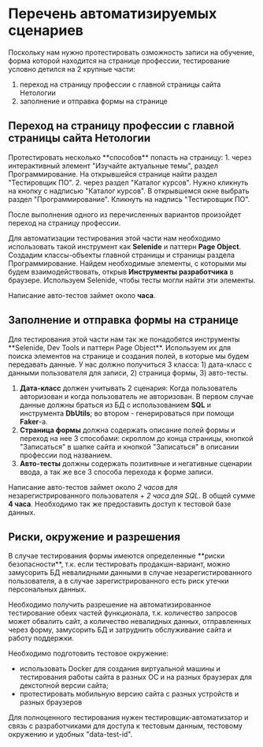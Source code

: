 <h1>Перечень автоматизируемых сценариев</h1>
Поскольку нам нужно протестировать озможность записи на обучение, форма которой находится на странице профессии, тестирование условно детился на 2 крупные части:

1) переход на страницу профессии с главной страницы сайта Нетологии
2) заполнение и отправка формы на странице
<h2>Переход на страницу профессии с главной страницы сайта Нетологии</h2>
Протестировать несколько **способов** попасть на страницу:
1. через интерактивный элемент "Изучайте актуальные темы", раздел Программирование. На открывшейся странице найти раздел "Тестировщик ПО".
2. через раздел "Каталог курсов". Нужно кликнуть на кнопку с надписью "Каталог курсов".
В открывшемся окне выбрать раздел "Программирование". Кликнуть на надпись "Тестировщик ПО".

После выполнения одного из перечисленных вариантов произойдет переход на страницу профессии.

Для автоматизации тестирования этой части нам необходимо использовать такой инструмент как **Selenide** и паттерн **Page Object**.
Создадим классы-объекты главной страницы и страницы раздела Программирование.
Найдем необходимые элементы, с которыми мы будем взаимодействовать, открыв **Инструменты разработчика** в браузере.
Используем Selenide, чтобы тесты могли найти эти элементы.

Написание авто-тестов займет около **часа**.

<h2>Заполнение и отправка формы на странице</h2>
Для тестирования этой части нам так же понадобятся инструменты **Selenide, Dev Tools и паттерн Page Object**.
Используем их для поиска элементов на странице и создания полей, в которые мы будем передавать данные.
У нас должно получиться 3 класса: 1) дата-класс с данными пользователя для записи, 2) страница формы, 3) авто-тесты.

1) **Дата-класс** должен учитывать 2 сценария:
Когда пользователь авторизован и когда пользователь не авторизован. 
В первом случае данные должны браться из БД с использованием **SQL** и инструмента **DbUtils**; во втором - генерироваться при помощи **Faker**-а.
2) **Страница формы** должна содержать описание полей формы и переход на нее 3 способами: скроллом до конца страницы,
кнопкой "Записаться" в шапке сайта и кнопкой "Записаться" в описании профессии под названием.
3) **Авто-тесты** должны содержать позитивные и негативные сценарии ввода, а так же все 3 способа перехода к форме записи.

Написание авто-тестов займет около _2 часов_ для незарегистрированного пользователя + _2 часа для SQL_. В общей сумме **4 часа**.
Необходимо так же предоставить доступ к тестовой базе данных.

<h2>Риски, окружение и разрешения</h2>
В случае тестирования формы имеются определенные **риски безопасности**, т.к. если тестировать продакшн-вариант,
можно замусорить БД невалидными данными в случае незарегистированного пользователя, а в случае зарегистрированного
есть риск утечки персональных данных.

Необходимо получить разрешение на автоматизированное тестирование обеих частей функционала, т.к. количество запросов может обвалить сайт,
а количество невалидных данных, отправленных через форму, замусорить БД и затруднить обслуживание сайта и работу поддержки.

Необходимо подготовить тестовое окружение:

+ использовать Docker для создания виртуальной машины и тестирования работы сайта в разных ОС
и на разных браузерах для декстопной версии сайта;
+ протестировать мобильную версию сайта с разных устройств и разных браузеров

Для полноценного тестирования нужен тестировщик-автоматизатор и связь с разработчиками для доступа к тестовым данным, 
тестовому окружению и удобных "data-test-id".




